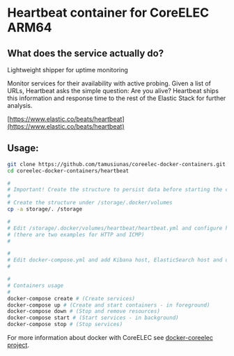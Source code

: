 # Heartbeat container for CoreELEC ARM64

## What does the service actually do?

Lightweight shipper for uptime monitoring

Monitor services for their availability with active probing. Given a list of URLs, Heartbeat asks the simple question: Are you alive? Heartbeat ships this information and response time to the rest of the Elastic Stack for further analysis.

[https://www.elastic.co/beats/heartbeat](https://www.elastic.co/beats/heartbeat)

## Usage:

```bash
git clone https://github.com/tamusiunas/coreelec-docker-containers.git
cd coreelec-docker-containers/heartbeat

#
# Important! Create the structure to persist data before starting the containers.
#
# Create the structure under /storage/.docker/volumes
cp -a storage/. /storage

#
# Edit /storage/.docker/volumes/heartbeat/heartbeat.yml and configure hosts to be monitored via  HTTP, ICMP and TCP
# (there are two examples for HTTP and ICMP)
#

#
# Edit docker-compose.yml and add Kibana host, ElasticSearch host and user/password
#

#
# Containers usage
#
docker-compose create # (Create services)
docker-compose up # (Create and start containers - in foreground)
docker-compose down # (Stop and remove resources)
docker-compose start # (Start services - in background)
docker-compose stop # (Stop services)

```

For more information about docker with CoreELEC see [docker-coreelec project](https://github.com/tamusiunas/docker-coreelec).
